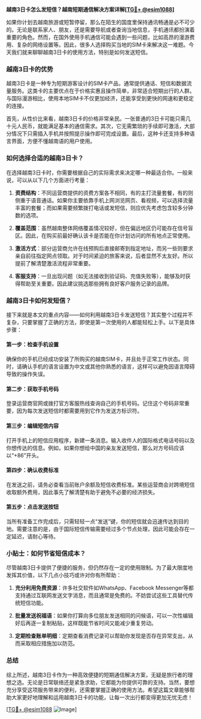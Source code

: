 **越南3日卡怎么发短信？越南短期通信解决方案详解[[TG💪+ @esim1088](https://t.me/s/esim1088)]**

如果你计划去越南旅游或短暂停留，那么在陌生的国度里保持通讯畅通是必不可少的。无论是联系家人、朋友，还是需要导航或者查询当地信息，手机通讯都扮演着重要的角色。然而，在国外使用手机通信可能会遇到一些问题，比如高昂的漫游费用、复杂的网络设置等。因此，很多人选择购买当地的SIM卡来解决这一难题。今天我们就来聊聊越南3日卡的使用方法，特别是如何发送短信。

### 越南3日卡的优势

越南3日卡是一种专为短期游客设计的SIM卡产品，通常提供通话、短信和数据流量服务。这类卡的主要优点在于价格实惠且操作简单，非常适合短期出行的人群。与国际漫游相比，使用本地SIM卡不仅更加经济，还能享受到更快的网速和更稳定的连接。

首先，从性价比来看，越南3日卡的价格非常亲民。一张普通的3日卡可能只需几十元人民币，就能满足基本的通信需求。其次，它无需繁琐的手续即可激活，大部分情况下只需插入手机并按照提示操作即可完成设置。最后，这种卡还支持多种语言界面，方便不懂越南语的用户使用。

### 如何选择合适的越南3日卡？

在选择越南3日卡时，你需要根据自己的实际需求来决定哪一种最适合你。一般来说，可以从以下几个方面进行考量：

1. **资费结构**：不同运营商提供的资费方案各不相同，有的主打流量套餐，有的则侧重于语音通话。如果你主要依靠手机上网浏览网页、看视频，可以选择流量丰富的套餐；而如果需要频繁拨打电话或发短信，则应优先考虑包含较多分钟数的选项。
   
2. **覆盖范围**：虽然越南整体网络覆盖情况较好，但在偏远地区仍可能存在信号盲区。因此，在购买前最好确认该卡是否能在你计划访问的所有地点正常使用。

3. **激活方式**：部分运营商允许在线预购后直接邮寄到指定地址，而另一些则要求亲自前往指定网点领取。对于时间紧迫的旅客来说，后者显然不太友好。所以提前了解清楚激活流程非常重要。

4. **客服支持**：一旦出现问题（如无法接收到验证码、充值失败等），能够及时获得帮助至关重要。因此建议挑选那些拥有良好客户服务记录的品牌。

### 越南3日卡如何发短信？

接下来就是本文的重点内容——如何利用越南3日卡发送短信？其实整个过程并不复杂，只要掌握了正确的方法，即使是第一次使用的人都能轻松上手。以下是具体步骤：

#### 第一步：检查手机设置
确保你的手机已经成功安装了所购买的越南SIM卡，并且处于正常工作状态。同时，请确认手机的语言设置为中文或其他你熟悉的语言，这样可以避免因语言障碍导致的操作失误。

#### 第二步：获取手机号码
登录运营商官网或拨打官方客服热线查询自己的手机号码。记住这个号码非常重要，因为每次发送短信时都需要用到它作为发送方标识符。

#### 第三步：编辑短信内容
打开手机上的短信应用程序，新建一条消息。输入收件人的国际格式电话号码以及你想传达的信息。例如，如果你想给中国的亲友发送短信，那么对方号码应该以“+86”开头。

#### 第四步：确认收费标准
在发送之前，请务必查看当前账户余额及短信收费标准。某些运营商会对跨境短信收取额外费用，因此事先了解清楚有助于避免不必要的经济损失。

#### 第五步：点击发送按钮
当所有准备工作完成后，只需轻轻一点“发送”键，你的短信就会迅速传达到目的地。需要注意的是，由于国际短信传输需要经过多个节点处理，因此可能会存在一定延迟，请耐心等待。

### 小贴士：如何节省短信成本？
尽管越南3日卡提供了便捷的服务，但仍然存在一定的使用限制。为了最大限度地发挥其价值，以下几点小技巧或许对你有所帮助：

1. **充分利用免费资源**：许多社交软件如WhatsApp、Facebook Messenger等都支持通过互联网发送文字消息，而且通常是免费的。不妨尝试这些工具替代传统短信功能。
   
2. **批量发送祝福语**：如果你打算向多位朋友发送相同的问候语，可以一次性编辑好后再逐一复制粘贴，这样既能节省时间又能减少重复劳动。

3. **定期检查账单明细**：定期查看消费记录可以帮助你发现是否存在异常支出，从而采取相应措施加以防范。

### 总结

综上所述，越南3日卡作为一种高效便捷的短期通信解决方案，无疑是旅行者的理想之选。无论是日常联络还是紧急求助，它都能为你提供可靠的支持。当然，要想充分享受这项服务带来的便利，还需要掌握正确的使用方法。希望这篇文章能够帮助大家更好地理解和运用越南3日卡的功能，让每一次出行都变得更加无忧无虑！

[[TG💪+ @esim1088](https://t.me/s/esim1088) ![Image](https://i.postimg.cc/4NQfJmqS/Snipaste-2025-05-13-00-14-12.png)]